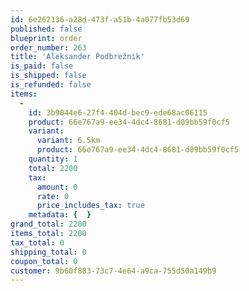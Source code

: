```yaml
---
id: 6e262136-a28d-473f-a51b-4a077fb53d69
published: false
blueprint: order
order_number: 263
title: 'Aleksander Podbrežnik'
is_paid: false
is_shipped: false
is_refunded: false
items:
  -
    id: 3b9044e6-27f4-404d-bec9-ede68ac06115
    product: 66e767a9-ee34-4dc4-8681-d09bb59f0cf5
    variant:
      variant: 6.5km
      product: 66e767a9-ee34-4dc4-8681-d09bb59f0cf5
    quantity: 1
    total: 2200
    tax:
      amount: 0
      rate: 0
      price_includes_tax: true
    metadata: {  }
grand_total: 2200
items_total: 2200
tax_total: 0
shipping_total: 0
coupon_total: 0
customer: 9b60f883-73c7-4e64-a9ca-755d50a149b9
---
```

